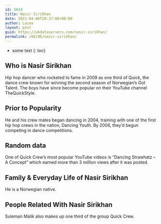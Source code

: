 ```yaml
---
id: 5624
title: Nasir Sirikhan
date: 2021-04-06T20:37:06+00:00
author: Laima
layout: post
guid: https://ukdataservers.com/nasir-sirikhan/
permalink: /04/06/nasir-sirikhan/
---
```


* some text
{: toc}


## Who is Nasir Sirikhan
                  
                  
                  
Hip hop dancer who rocketed to fame in 2009 as one third of Quick, the dance crew known for winning the second season of Norwegian&#8217;s Got Talent. The boys have since become popular on their YouTube channel TheQuickStyle.
                  
              
            
              
            
                
                
                
## Prior to Popularity
                  
                  
                  
He and his crew mates began dancing in 2004, training with one of the first hip hop crews in the nation, Dancing Youth. By 2006, they&#8217;d begun competing in dance competitions.
                  
              
            
              
            
                
                
                
## Random data
                  
                  
                  
One of Quick Crew&#8217;s most popular YouTube videos is &#8220;Dancing Strawhatz &#8211; A Concept&#8221; which earned more than 3 million views after it was posted.
                  
              
            
              
            
                
                
                
## Family & Everyday Life of Nasir Sirikhan
                  
                  
                  
He is a Norwegian native.
                  
              
            
              
            
                
                
                
## People Related With Nasir Sirikhan
                  
                  
                  
Suleman Malik also makes up one third of the group Quick Crew.
                  
              
            
              
            
                
              
            
              
              
            
            
              
            
          
          
          